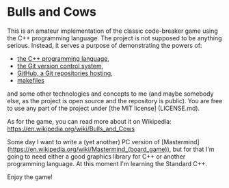 # Bulls and Cows

This is an amateur implementation of the classic code-breaker game
using the C++ programming language. The project is not supposed to
be anything serious. Instead, it serves a purpose of demonstrating
the powers of:

* [the C++ programming language](https://isocpp.org/),
* [the Git version control system](https://git-scm.com/),
* [GitHub, a Git repositories hosting](https://github.com/),
* [makefiles](https://www.gnu.org/software/make/manual/html_node/Makefiles.html)

and some other technologies and concepts to me (and maybe somebody
else, as the project is open source and the repository is public).
You are free to use any part of the project under [the MIT license]
(LICENSE.md).

As for the game, you can read more about it on Wikipedia:
https://en.wikipedia.org/wiki/Bulls_and_Cows

Some day I want to write a (yet another) PC version of [Mastermind]
(https://en.wikipedia.org/wiki/Mastermind_(board_game)), but for
that I'm going to need either a good graphics library for C++ or
another programming language. At this moment I'm learning the
Standard C++.

Enjoy the game!
